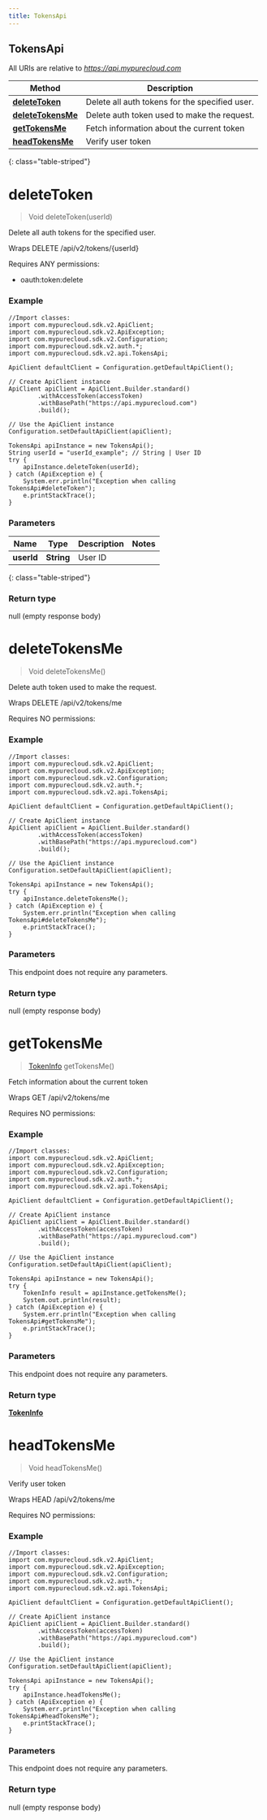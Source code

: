 ```yaml
---
title: TokensApi
---
```


## TokensApi

All URIs are relative to *https://api.mypurecloud.com*

| Method                                            | Description                                    |
| ------------------------------------------------- | ---------------------------------------------- |
| [**deleteToken**](TokensApi.md#deleteToken)       | Delete all auth tokens for the specified user. |
| [**deleteTokensMe**](TokensApi.md#deleteTokensMe) | Delete auth token used to make the request.    |
| [**getTokensMe**](TokensApi.md#getTokensMe)       | Fetch information about the current token      |
| [**headTokensMe**](TokensApi.md#headTokensMe)     | Verify user token                              |

{: class="table-striped"}

<a name="deleteToken"></a>

# **deleteToken**

> Void deleteToken(userId)

Delete all auth tokens for the specified user.

Wraps DELETE /api/v2/tokens/{userId}

Requires ANY permissions:

- oauth:token:delete

### Example

```{"language":"java"}
//Import classes:
import com.mypurecloud.sdk.v2.ApiClient;
import com.mypurecloud.sdk.v2.ApiException;
import com.mypurecloud.sdk.v2.Configuration;
import com.mypurecloud.sdk.v2.auth.*;
import com.mypurecloud.sdk.v2.api.TokensApi;

ApiClient defaultClient = Configuration.getDefaultApiClient();

// Create ApiClient instance
ApiClient apiClient = ApiClient.Builder.standard()
		.withAccessToken(accessToken)
		.withBasePath("https://api.mypurecloud.com")
		.build();

// Use the ApiClient instance
Configuration.setDefaultApiClient(apiClient);

TokensApi apiInstance = new TokensApi();
String userId = "userId_example"; // String | User ID
try {
    apiInstance.deleteToken(userId);
} catch (ApiException e) {
    System.err.println("Exception when calling TokensApi#deleteToken");
    e.printStackTrace();
}
```

### Parameters

| Name       | Type       | Description | Notes |
| ---------- | ---------- | ----------- | ----- |
| **userId** | **String** | User ID     |

{: class="table-striped"}

### Return type

null (empty response body)

<a name="deleteTokensMe"></a>

# **deleteTokensMe**

> Void deleteTokensMe()

Delete auth token used to make the request.

Wraps DELETE /api/v2/tokens/me

Requires NO permissions:

### Example

```{"language":"java"}
//Import classes:
import com.mypurecloud.sdk.v2.ApiClient;
import com.mypurecloud.sdk.v2.ApiException;
import com.mypurecloud.sdk.v2.Configuration;
import com.mypurecloud.sdk.v2.auth.*;
import com.mypurecloud.sdk.v2.api.TokensApi;

ApiClient defaultClient = Configuration.getDefaultApiClient();

// Create ApiClient instance
ApiClient apiClient = ApiClient.Builder.standard()
		.withAccessToken(accessToken)
		.withBasePath("https://api.mypurecloud.com")
		.build();

// Use the ApiClient instance
Configuration.setDefaultApiClient(apiClient);

TokensApi apiInstance = new TokensApi();
try {
    apiInstance.deleteTokensMe();
} catch (ApiException e) {
    System.err.println("Exception when calling TokensApi#deleteTokensMe");
    e.printStackTrace();
}
```

### Parameters

This endpoint does not require any parameters.

### Return type

null (empty response body)

<a name="getTokensMe"></a>

# **getTokensMe**

> [TokenInfo](TokenInfo.md) getTokensMe()

Fetch information about the current token

Wraps GET /api/v2/tokens/me

Requires NO permissions:

### Example

```{"language":"java"}
//Import classes:
import com.mypurecloud.sdk.v2.ApiClient;
import com.mypurecloud.sdk.v2.ApiException;
import com.mypurecloud.sdk.v2.Configuration;
import com.mypurecloud.sdk.v2.auth.*;
import com.mypurecloud.sdk.v2.api.TokensApi;

ApiClient defaultClient = Configuration.getDefaultApiClient();

// Create ApiClient instance
ApiClient apiClient = ApiClient.Builder.standard()
		.withAccessToken(accessToken)
		.withBasePath("https://api.mypurecloud.com")
		.build();

// Use the ApiClient instance
Configuration.setDefaultApiClient(apiClient);

TokensApi apiInstance = new TokensApi();
try {
    TokenInfo result = apiInstance.getTokensMe();
    System.out.println(result);
} catch (ApiException e) {
    System.err.println("Exception when calling TokensApi#getTokensMe");
    e.printStackTrace();
}
```

### Parameters

This endpoint does not require any parameters.

### Return type

[**TokenInfo**](TokenInfo.md)

<a name="headTokensMe"></a>

# **headTokensMe**

> Void headTokensMe()

Verify user token

Wraps HEAD /api/v2/tokens/me

Requires NO permissions:

### Example

```{"language":"java"}
//Import classes:
import com.mypurecloud.sdk.v2.ApiClient;
import com.mypurecloud.sdk.v2.ApiException;
import com.mypurecloud.sdk.v2.Configuration;
import com.mypurecloud.sdk.v2.auth.*;
import com.mypurecloud.sdk.v2.api.TokensApi;

ApiClient defaultClient = Configuration.getDefaultApiClient();

// Create ApiClient instance
ApiClient apiClient = ApiClient.Builder.standard()
		.withAccessToken(accessToken)
		.withBasePath("https://api.mypurecloud.com")
		.build();

// Use the ApiClient instance
Configuration.setDefaultApiClient(apiClient);

TokensApi apiInstance = new TokensApi();
try {
    apiInstance.headTokensMe();
} catch (ApiException e) {
    System.err.println("Exception when calling TokensApi#headTokensMe");
    e.printStackTrace();
}
```

### Parameters

This endpoint does not require any parameters.

### Return type

null (empty response body)
